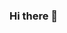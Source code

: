 ### Hi there 👋

<!--**babinnepali/babinnepali** is a ✨ _special_ ✨ repository because its `README.md` (this file) appears on your GitHub profile.-->

<!--Here are some ideas to get you started:-->

<!-- 🔭 I’m currently working on frontend development
- 🌱 I’m learning ...css,react.js
<!--- 👯 I’m looking to collaborate on ...
- 🤔 I’m looking for help with ...
- 💬 Ask me about ...
- 📫 How to reach me: ...
- 😄 Pronouns: ...
- ⚡ Fun fact: ...-->
